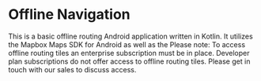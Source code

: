 # Offline Navigation

This is a basic offline routing Android application written in Kotlin. It utilizes the Mapbox Maps SDK for Android as well as the 
Please note: To access offline routing tiles an enterprise subscription must be in place. Developer plan subscriptions do not offer access to offline routing tiles. Please get in touch with our sales to discuss access.
